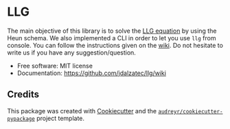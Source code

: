 # LLG

The main objective of this library is to solve the [LLG equation](https://en.wikipedia.org/wiki/Landau%E2%80%93Lifshitz%E2%80%93Gilbert_equation) by using the Heun schema. We also implemented a CLI in order to let you use `llg` from console. You can follow the instructions given on the [wiki](https://github.com/jdalzatec/llg/wiki). Do not hesitate to write us if you have any suggestion/question.

- Free software: MIT license
- Documentation: https://github.com/jdalzatec/llg/wiki

## Credits

This package was created with [Cookiecutter](https://github.com/audreyr/cookiecutter) and the [`audreyr/cookiecutter-pypackage`](https://github.com/audreyr/cookiecutter-pypackage) project template.
